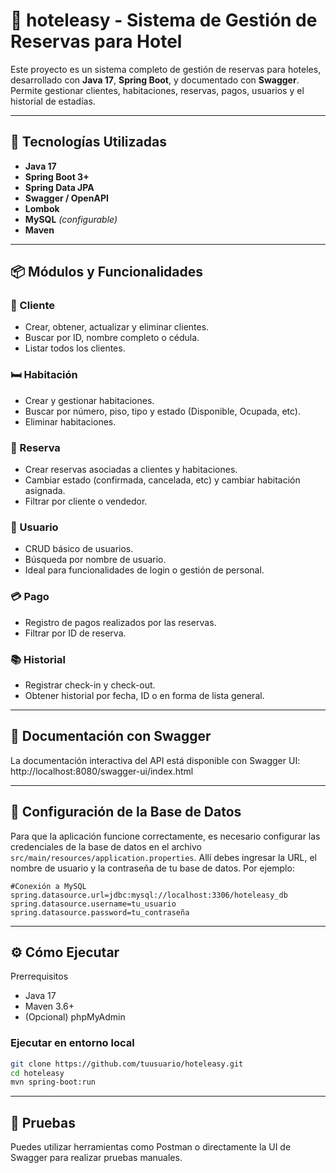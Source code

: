 # 🏨 hoteleasy - Sistema de Gestión de Reservas para Hotel

Este proyecto es un sistema completo de gestión de reservas para hoteles, desarrollado con **Java 17**, **Spring Boot**, y documentado con **Swagger**. Permite gestionar clientes, habitaciones, reservas, pagos, usuarios y el historial de estadías.

---

## 🚀 Tecnologías Utilizadas

- **Java 17**
- **Spring Boot 3+**
- **Spring Data JPA**
- **Swagger / OpenAPI**
- **Lombok**
- **MySQL** *(configurable)*
- **Maven**

---

## 📦 Módulos y Funcionalidades

### 👤 Cliente
- Crear, obtener, actualizar y eliminar clientes.
- Buscar por ID, nombre completo o cédula.
- Listar todos los clientes.

### 🛏️ Habitación
- Crear y gestionar habitaciones.
- Buscar por número, piso, tipo y estado (Disponible, Ocupada, etc).
- Eliminar habitaciones.

### 🧾 Reserva
- Crear reservas asociadas a clientes y habitaciones.
- Cambiar estado (confirmada, cancelada, etc) y cambiar habitación asignada.
- Filtrar por cliente o vendedor.

### 🧍 Usuario
- CRUD básico de usuarios.
- Búsqueda por nombre de usuario.
- Ideal para funcionalidades de login o gestión de personal.

### 💳 Pago
- Registro de pagos realizados por las reservas.
- Filtrar por ID de reserva.

### 📚 Historial
- Registrar check-in y check-out.
- Obtener historial por fecha, ID o en forma de lista general.

---

## 📖 Documentación con Swagger

La documentación interactiva del API está disponible con Swagger UI: http://localhost:8080/swagger-ui/index.html

---

## 🔧 Configuración de la Base de Datos

Para que la aplicación funcione correctamente, es necesario configurar las credenciales de la base de datos en el archivo `src/main/resources/application.properties`. Allí debes ingresar la URL, el nombre de usuario y la contraseña de tu base de datos. Por ejemplo:

```properties
#Conexión a MySQL
spring.datasource.url=jdbc:mysql://localhost:3306/hoteleasy_db
spring.datasource.username=tu_usuario
spring.datasource.password=tu_contraseña
```

---

## ⚙️ Cómo Ejecutar
Prerrequisitos

- Java 17
- Maven 3.6+
- (Opcional) phpMyAdmin

### Ejecutar en entorno local

```bash
git clone https://github.com/tuusuario/hoteleasy.git
cd hoteleasy
mvn spring-boot:run
```

---

## 🧪 Pruebas
Puedes utilizar herramientas como Postman o directamente la UI de Swagger para realizar pruebas manuales.


